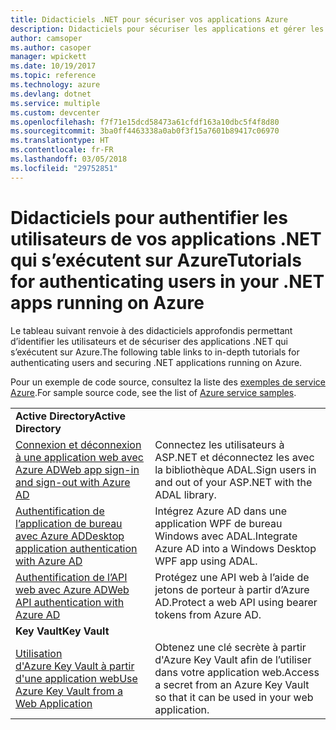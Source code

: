 ```yaml
---
title: Didacticiels .NET pour sécuriser vos applications Azure
description: Didacticiels pour sécuriser les applications et gérer les identités de vos applications .NET qui s’exécutent sur Azure.
author: camsoper
ms.author: casoper
manager: wpickett
ms.date: 10/19/2017
ms.topic: reference
ms.technology: azure
ms.devlang: dotnet
ms.service: multiple
ms.custom: devcenter
ms.openlocfilehash: f7f71e15dcd58473a61cfdf163a10dbc5f4f8d80
ms.sourcegitcommit: 3ba0ff4463338a0ab0f3f15a7601b89417c06970
ms.translationtype: HT
ms.contentlocale: fr-FR
ms.lasthandoff: 03/05/2018
ms.locfileid: "29752851"
---
```

# <a name="tutorials-for-authenticating-users-in-your-net-apps-running-on-azure"></a><span data-ttu-id="2292c-103">Didacticiels pour authentifier les utilisateurs de vos applications .NET qui s’exécutent sur Azure</span><span class="sxs-lookup"><span data-stu-id="2292c-103">Tutorials for authenticating users in your .NET apps running on Azure</span></span>

<span data-ttu-id="2292c-104">Le tableau suivant renvoie à des didacticiels approfondis permettant d’identifier les utilisateurs et de sécuriser des applications .NET qui s’exécutent sur Azure.</span><span class="sxs-lookup"><span data-stu-id="2292c-104">The following table links to in-depth tutorials for authenticating users and securing .NET applications running on Azure.</span></span>

<span data-ttu-id="2292c-105">Pour un exemple de code source, consultez la liste des [exemples de service Azure](https://azure.microsoft.com/resources/samples/?platform=dotnet).</span><span class="sxs-lookup"><span data-stu-id="2292c-105">For sample source code, see the list of [Azure service samples](https://azure.microsoft.com/resources/samples/?platform=dotnet).</span></span>

| | |
|---|---|
|<span data-ttu-id="2292c-106">**Active Directory**</span><span class="sxs-lookup"><span data-stu-id="2292c-106">**Active Directory**</span></span>||
| <span data-ttu-id="2292c-107">[Connexion et déconnexion à une application web avec Azure AD][1]</span><span class="sxs-lookup"><span data-stu-id="2292c-107">[Web app sign-in and sign-out with Azure AD][1]</span></span> | <span data-ttu-id="2292c-108">Connectez les utilisateurs à ASP.NET et déconnectez les avec la bibliothèque ADAL.</span><span class="sxs-lookup"><span data-stu-id="2292c-108">Sign users in and out of your ASP.NET with the ADAL library.</span></span>
| <span data-ttu-id="2292c-109">[Authentification de l’application de bureau avec Azure AD][2]</span><span class="sxs-lookup"><span data-stu-id="2292c-109">[Desktop application authentication with Azure AD][2]</span></span>| <span data-ttu-id="2292c-110">Intégrez Azure AD dans une application WPF de bureau Windows avec ADAL.</span><span class="sxs-lookup"><span data-stu-id="2292c-110">Integrate Azure AD into a Windows Desktop WPF app using ADAL.</span></span> | 
| <span data-ttu-id="2292c-111">[Authentification de l’API web avec Azure AD][3]</span><span class="sxs-lookup"><span data-stu-id="2292c-111">[Web API authentication with Azure AD][3]</span></span> | <span data-ttu-id="2292c-112">Protégez une API web à l’aide de jetons de porteur à partir d’Azure AD.</span><span class="sxs-lookup"><span data-stu-id="2292c-112">Protect a web API using bearer tokens from Azure AD.</span></span> |
|<span data-ttu-id="2292c-113">**Key Vault**</span><span class="sxs-lookup"><span data-stu-id="2292c-113">**Key Vault**</span></span>||
| <span data-ttu-id="2292c-114">[Utilisation d'Azure Key Vault à partir d'une application web][4]</span><span class="sxs-lookup"><span data-stu-id="2292c-114">[Use Azure Key Vault from a Web Application][4]</span></span> | <span data-ttu-id="2292c-115">Obtenez une clé secrète à partir d'Azure Key Vault afin de l’utiliser dans votre application web.</span><span class="sxs-lookup"><span data-stu-id="2292c-115">Access a secret from an Azure Key Vault so that it can be used in your web application.</span></span> | 

[1]: /azure/active-directory/develop/active-directory-devquickstarts-webapp-dotnet
[2]: /azure/active-directory/develop/active-directory-devquickstarts-dotnet
[3]: /azure/active-directory/develop/active-directory-devquickstarts-webapi-dotnet
[4]: /azure/key-vault/key-vault-use-from-web-application